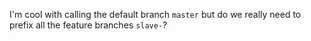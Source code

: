 I'm cool with calling the default branch `master` but do we really need to prefix all the feature branches `slave-`?

